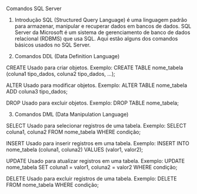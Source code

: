 Comandos SQL Server

1. Introdução
SQL (Structured Query Language) é uma linguagem padrão para armazenar, manipular e recuperar dados em bancos de dados. SQL Server da Microsoft é um sistema de gerenciamento de banco de dados relacional (RDBMS) que usa SQL. Aqui estão alguns dos comandos básicos usados no SQL Server.

2. Comandos DDL (Data Definition Language)

CREATE
Usado para criar objetos. Exemplo: CREATE TABLE nome_tabela (coluna1 tipo_dados, coluna2 tipo_dados, ...);

ALTER
Usado para modificar objetos. Exemplo: ALTER TABLE nome_tabela ADD coluna3 tipo_dados;

DROP
Usado para excluir objetos. Exemplo: DROP TABLE nome_tabela;

3. Comandos DML (Data Manipulation Language)

SELECT
Usado para selecionar registros de uma tabela. Exemplo: SELECT coluna1, coluna2 FROM nome_tabela WHERE condição;

INSERT
Usado para inserir registros em uma tabela. Exemplo: INSERT INTO nome_tabela (coluna1, coluna2) VALUES (valor1, valor2);

UPDATE
Usado para atualizar registros em uma tabela. Exemplo: UPDATE nome_tabela SET coluna1 = valor1, coluna2 = valor2 WHERE condição;

DELETE
Usado para excluir registros de uma tabela. Exemplo: DELETE FROM nome_tabela WHERE condição;


